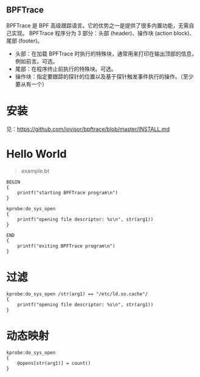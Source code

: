 BPFTrace
---

BPFTrace 是 BPF 高级跟踪语言。它的优势之一是提供了很多内置功能，无需自己实现。
BPFTrace 程序分为 3 部分：头部 (header)、操作块 (action block)、尾部 (footer)。
* 头部：在加载 BPFTrace 时执行的特殊块，通常用来打印在输出顶部的信息，例如前言。可选。
* 尾部：在程序终止前执行的特殊块。可选。
* 操作块：指定要跟踪的探针的位置以及基于探针触发事件执行的操作。（至少要从有一个）


# 安装

见：https://github.com/iovisor/bpftrace/blob/master/INSTALL.md

# Hello World

> example.bt

```shell
BEGIN
{
    printf("starting BPFTrace program\n")
}

kprobe:do_sys_open
{
    printf("opening file descriptor: %s\n", str(arg1))
}

END
{
    printf("exiting BPFTrace program\n")
}
```

# 过滤

```shell
kprobe:do_sys_open /str(arg1) == "/etc/ld.so.cache"/
{
    printf("opening file descriptor: %s\n", str(arg1))
}
```

# 动态映射

```shell
kprobe:do_sys_open
{
    @opens[str(arg1)] = count()
}
```